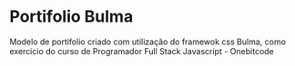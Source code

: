 # Portifolio Bulma

Modelo de portifolio criado com utilização do framewok css Bulma, como exercicio
do curso de Programador Full Stack Javascript - Onebitcode
